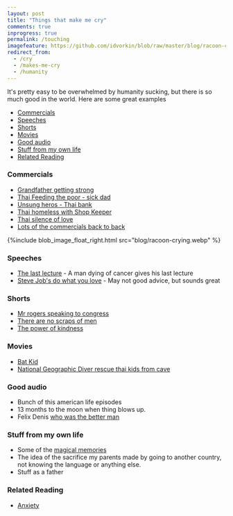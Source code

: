 ```yaml
---
layout: post
title: "Things that make me cry"
comments: true
inprogress: true
permalink: /touching
imagefeature: https://github.com/idvorkin/blob/raw/master/blog/racoon-crying.webp
redirect_from:
  - /cry
  - /makes-me-cry
  - /humanity
---
```


It's pretty easy to be overwhelmed by humanity sucking, but there is so much good in the world. Here are some great examples

<!-- prettier-ignore-start -->
<!-- vim-markdown-toc GFM -->

- [Commercials](#commercials)
- [Speeches](#speeches)
- [Shorts](#shorts)
- [Movies](#movies)
- [Good audio](#good-audio)
- [Stuff from my own life](#stuff-from-my-own-life)
- [Related Reading](#related-reading)

<!-- vim-markdown-toc -->
<!-- prettier-ignore-end -->

### Commercials

- [Grandfather getting strong](https://youtu.be/y_bYjLYXJo0)
- [Thai Feeding the poor - sick dad](https://m.youtube.com/watch?v=iVrQqWIs6ZE)
- [Unsung heros - Thai bank](https://m.youtube.com/watch?v=uaWA2GbcnJU)
- [Thai homeless with Shop Keeper](https://m.youtube.com/watch?v=S-fvxEq_3DA)
- [Thai silence of love](https://m.youtube.com/watch?v=qZMX6H6YY1M)
- [Lots of the commercials back to back](https://m.youtube.com/watch?v=rQcucGT6hd8)

{%include blob_image_float_right.html src="blog/racoon-crying.webp" %}

### Speeches

- [The last lecture](https://youtu.be/ji5_MqicxSo) - A man dying of cancer gives his last lecture
- [Steve Job's do what you love](https://youtu.be/UF8uR6Z6KLc) - May not good advice, but sounds great

### Shorts

- [Mr rogers speaking to congress](https://youtu.be/-C5PMPIdG_Y)
- [There are no scraps of men](https://youtu.be/1QX7aoxSTAQ)
- [The power of kindness](https://youtu.be/aWseEycdXS8)

### Movies

- [Bat Kid](https://www.imdb.com/title/tt3884528/)
- [National Geographic Diver rescue thai kids from cave](https://www.imdb.com/title/tt9098872/)

### Good audio

- Bunch of this american life episodes
- 13 months to the moon when thing blows up.
- Felix Denis [who was the better man](http://www.felixdennis.com/Poet/The-Better-Man.aspx)

### Stuff from my own life

- Some of the [magical memories](/magic)
- The idea of the sacrifice my parents made by going to another country, not knowing the language or anything else.
- Stuff as a father

### Related Reading

- [Anxiety](/anxiety)
